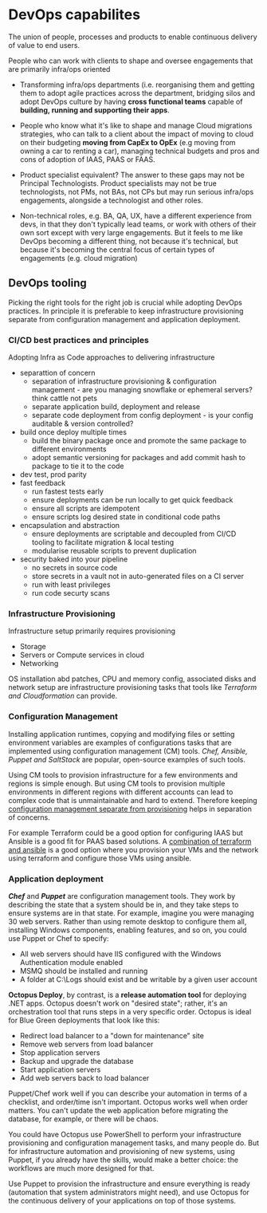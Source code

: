 # DevOps capabilites

The union of people, processes and products to enable continuous delivery of value to end users.

People who can work with clients to shape and oversee engagements that are primarily infra/ops oriented

* Transforming infra/ops departments (i.e. reorganising them and getting them to adopt agile practices across the department, bridging silos and adopt DevOps culture by having **cross functional teams** capable of **building, running and supporting their apps**.

* People who know what it's like to shape and manage Cloud migrations strategies, who can talk to a client about the impact of moving to cloud on their budgeting **moving from CapEx to OpEx** (e.g moving from owning a car to renting a car), managing technical budgets and pros and cons of adoption of IAAS, PAAS or FAAS.

* Product specialist equivalent? The answer to these gaps may not be Principal Technologists. Product specialists may not be true technologists, not PMs, not BAs, not CPs but may run serious infra/ops engagements, alongside a technologist and other roles.

* Non-technical roles, e.g. BA, QA, UX, have a different experience from devs, in that they don't typically lead teams, or work with others of their own sort except with very large engagements. But it feels to me like DevOps becoming a different thing, not because it's technical, but because it's becoming the central focus of certain types of engagements (e.g. cloud migration)

## DevOps tooling

Picking the right tools for the right job is crucial while adopting DevOps practices. In principle it is preferable to keep infrastructure provisioning separate from configuration management and application deployment.

### CI/CD best practices and principles

Adopting Infra as Code approaches to delivering infrastructure

* separattion of concern
    * separation of infrastructure provisioning & configuration management - are you managing snowflake or ephemeral servers? think cattle not pets
    * separate application build, deployment and release
    * separate code deployment from config deployment - is your config auditable & version controlled?
* build once deploy multiple times
    * build the binary package once and promote the same package to different environments
    * adopt semantic versioning for packages and add commit hash to package to tie it to the code
* dev test, prod parity
* fast feedback
    * run fastest tests early
    * ensure deployments can be run locally to get quick feedback
    * ensure all scripts are idempotent
    * ensure scripts log desired state in conditional code paths
* encapsulation and abstraction
   * ensure deployments are scriptable and decoupled from CI/CD tooling to facilitate migration & local testing
   * modularise reusable scripts to prevent duplication
* security baked into your pipeline 
    * no secrets in source code
    * store secrets in a vault not in auto-generated files on a CI server
    * run with least privileges
    * run code securty scans

### Infrastructure Provisioning

Infrastructure setup primarily requires provisioning

* Storage
* Servers or Compute services in cloud
* Networking

OS installation abd patches, CPU and memory config, associated disks and network setup are infrastructure provisioning tasks that tools like *Terraform and Cloudformation* can provide.

### Configuration Management

Installing application runtimes, copying and modifying files or setting environment variables are examples of configurations tasks that are implemented using configuration management (CM) tools. *Chef, Ansible, Puppet and SaltStack* are popular, open-source examples of such tools.

Using CM tools to provision infrastructure for a few environments and regions is simple enough. But using CM tools to provision multiple environments in different regions with different accounts can lead to complex code that is unmaintainable and hard to extend. Therefore keeping [configuration management separate from provisioning](https://www.thoughtworks.com/insights/blog/why-configuration-management-and-provisioning-are-different) helps in separation of concerns.

For example Terraform could be a good option for configuring IAAS but Ansible is a good fit for PAAS based solutions. A [combination of terraform and ansible](https://www.reddit.com/r/devops/comments/8co4pr/ansible_and_terraform) is a good option where you provision your VMs and the network using terraform and configure those VMs using ansible.

### Application deployment

***Chef*** and ***Puppet*** are configuration management tools. They work by describing the state that a system should be in, and they take steps to ensure systems are in that state. For example, imagine you were managing 30 web servers. Rather than using remote desktop to configure them all, installing Windows components, enabling features, and so on, you could use Puppet or Chef to specify:

* All web servers should have IIS configured with the Windows Authentication module enabled
* MSMQ should be installed and running
* A folder at C:\Logs should exist and be writable by a given user account

**Octopus Deploy**, by contrast, is a **release automation tool** for deploying .NET apps. Octopus doesn't work on "desired state"; rather, it's an orchestration tool that runs steps in a very specific order. Octopus is ideal for Blue Green deployments that look like this:

* Redirect load balancer to a "down for maintenance" site
* Remove web servers from load balancer
* Stop application servers
* Backup and upgrade the database
* Start application servers
* Add web servers back to load balancer

Puppet/Chef work well if you can describe your automation in terms of a checklist, and order/time isn't important. Octopus works well when order matters. You can't update the web application before migrating the database, for example, or there will be chaos.

You could have Octopus use PowerShell to perform your infrastructure provisioning and configuration management tasks, and many people do. But for infrastructure automation and provisioning of new systems, using Puppet, if you already have the skills, would make a better choice: the workflows are much more designed for that.

Use Puppet to provision the infrastructure and ensure everything is ready (automation that system administrators might need), and use Octopus for the continuous delivery of your applications on top of those systems.